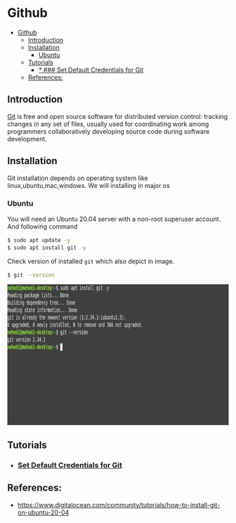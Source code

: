 # Github
<!-- TOC -->

- [Github](#github)
    - [Introduction](#introduction)
    - [Installation](#installation)
        - [Ubuntu](#ubuntu)
    - [Tutorials](#tutorials)
        - [* ### Set Default Credentials for Git](#--set-default-credentials-for-git)
    - [References:](#references)

<!-- /TOC -->

## Introduction
[Git](https://git-scm.com/) is free and open source software for distributed version control: tracking changes in any set of files, usually used for coordinating work among programmers collaboratively developing source code during software development.

## Installation
Git installation depends on operating system like linux,ubuntu,mac,windows. We will installing in major os
### Ubuntu
You will need an Ubuntu 20.04 server with a non-root superuser account. And following command
```bash
$ sudo apt update -y
$ sudo apt install git -y 
```

Check version of installed `git` which also depict in image.

```bash
$ git --version
```

<img src="blogs/img/git-ubuntu-install.png" width="830" height="320" />

## Tutorials
* ### [Set Default Credentials for Git](blogs/set_default_credentials_for_git.md)



## References:
* https://www.digitalocean.com/community/tutorials/how-to-install-git-on-ubuntu-20-04